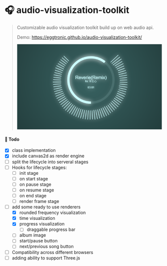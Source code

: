 
# 🎧 audio-visualization-toolkit

> Customizable audio visualization toolkit build up on web audio api.
> 
> Demo: https://eggtronic.github.io/audio-visualization-toolkit/
> 
> ![preview](/static/preview.jpg)

#### 📝 Todo

- [x] class implementation
- [x] include canvas2d as render engine 
- [ ] split the lifecycle into serveral stages
- [ ] Hooks for lifecycle stages:
  - [ ] init stage
  - [ ] on start stage
  - [ ] on pause stage
  - [ ] on resume stage
  - [ ] on end stage
  - [ ] render frame stage
- [ ] add some ready to use renderers
  - [x] rounded frequency visualization
  - [x] time visualization
  - [x] progress visualization
    - [ ] draggable progress bar
  - [ ] album image
  - [ ] start/pause button
  - [ ] next/previous song button
- [ ] Compatibility across different browsers
- [ ] adding ability to support Three.js
